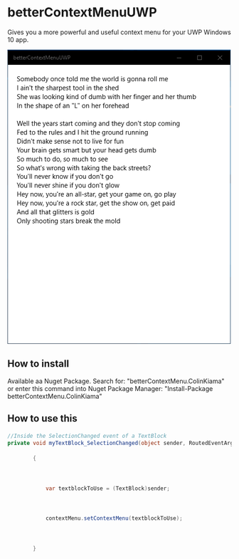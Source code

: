 # betterContextMenuUWP
Gives you a more powerful and useful context menu for your UWP Windows 10 app.

![alt-text](betterContextMenu.gif)

## How to install
Available aa Nuget Package. Search for: "betterContextMenu.ColinKiama" or enter this command into Nuget Package Manager: "Install-Package betterContextMenu.ColinKiama"

## How to use this
````csharp
//Inside the SelectionChanged event of a TextBlock
private void myTextBlock_SelectionChanged(object sender, RoutedEventArgs e)

        {



            var textblockToUse = (TextBlock)sender;

          

            contextMenu.setContextMenu(textblockToUse);

           

        }
